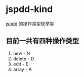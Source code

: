 
# jspdd-kind
[jspdd](https://github.com/openjavascript/jspdd) 的操作类型枚举类

## 目前一共有四种操作类型
  1. new    - N
  1. delete - D
  1. edit   - E
  1. array  - A
